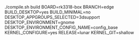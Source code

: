 
./compile.sh build BOARD=rk3318-box BRANCH=edge BUILD_DESKTOP=yes BUILD_MINIMAL=no DESKTOP_APPGROUPS_SELECTED=3dsupport DESKTOP_ENVIRONMENT=gnome DESKTOP_ENVIRONMENT_CONFIG_NAME=config_base KERNEL_CONFIGURE=yes RELEASE=lunar KERNEL_GIT=shallow